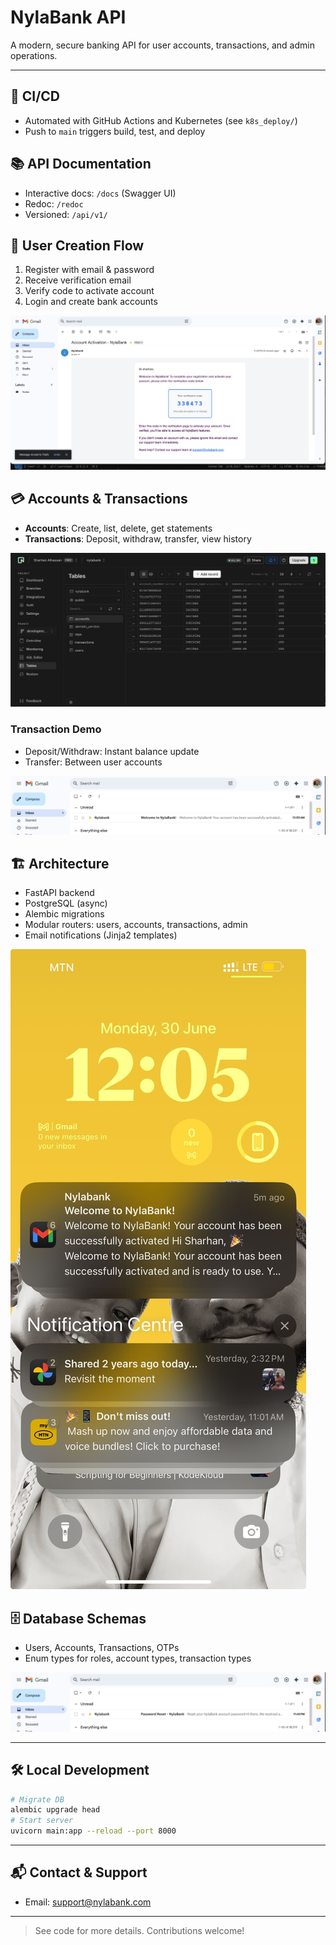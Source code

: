 # NylaBank API

A modern, secure banking API for user accounts, transactions, and admin operations.

---

## 🚀 CI/CD

- Automated with GitHub Actions and Kubernetes (see `k8s_deploy/`)
- Push to `main` triggers build, test, and deploy

## 📚 API Documentation

- Interactive docs: `/docs` (Swagger UI)
- Redoc: `/redoc`
- Versioned: `/api/v1/`

## 👤 User Creation Flow

1. Register with email & password
2. Receive verification email
3. Verify code to activate account
4. Login and create bank accounts

![User Registration](images/email_register.png)

## 💳 Accounts & Transactions

- **Accounts**: Create, list, delete, get statements
- **Transactions**: Deposit, withdraw, transfer, view history

![Account DB Schema](images/db_accounts.png)

### Transaction Demo

- Deposit/Withdraw: Instant balance update
- Transfer: Between user accounts

![Transaction Notification](images/welcome_flash.png)

## 🏗️ Architecture

- FastAPI backend
- PostgreSQL (async)
- Alembic migrations
- Modular routers: users, accounts, transactions, admin
- Email notifications (Jinja2 templates)

![Architecture Overview](images/welcome_phone_flash.png)

## 🗄️ Database Schemas

- Users, Accounts, Transactions, OTPs
- Enum types for roles, account types, transaction types

![Password Reset](images/password_reset_flash.png)

---

## 🛠️ Local Development

```sh
# Migrate DB
alembic upgrade head
# Start server
uvicorn main:app --reload --port 8000
```

---

## 📬 Contact & Support

- Email: support@nylabank.com

---

> See code for more details. Contributions welcome!
